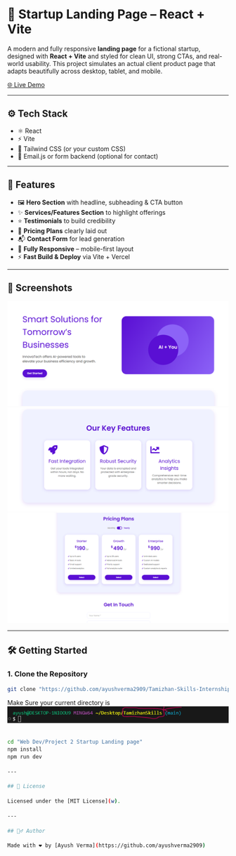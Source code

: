 # 🚀 Startup Landing Page – React + Vite

A modern and fully responsive **landing page** for a fictional startup, designed with **React + Vite** and styled for clean UI, strong CTAs, and real-world usability. This project simulates an actual client product page that adapts beautifully across desktop, tablet, and mobile.

[🌐 Live Demo](https://your-landing-page.vercel.app) <!-- Replace with your live link -->

---

## ⚙️ Tech Stack

- ⚛️ React
- ⚡ Vite
- 🎨 Tailwind CSS (or your custom CSS)
- 📩 Email.js or form backend (optional for contact)

---

## 🎯 Features

- 🖼 **Hero Section** with headline, subheading & CTA button
- ✨ **Services/Features Section** to highlight offerings
- ⭐ **Testimonials** to build credibility
- 💸 **Pricing Plans** clearly laid out
- 📬 **Contact Form** for lead generation
- 📱 **Fully Responsive** – mobile-first layout
- ⚡ **Fast Build & Deploy** via Vite + Vercel

---

## 📸 Screenshots

<img src="screenshots/screenshot1.png">
<img src="screenshots/screenshot2.png">
<img src="screenshots/screenshot3.png">

---

## 🛠️ Getting Started

### 1. Clone the Repository

```bash
git clone "https://github.com/ayushverma2909/Tamizhan-Skills-Internship.git"

```
Make Sure your current directory is
<img src="screenshots/screenshot4.png">

```bash

cd "Web Dev/Project 2 Startup Landing page"
npm install
npm run dev

---

## 📄 License

Licensed under the [MIT License](w).

---

## 🙋‍♂️ Author

Made with ❤️ by [Ayush Verma](https://github.com/ayushverma2909)
